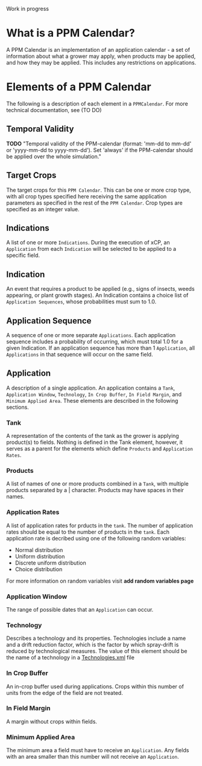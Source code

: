 Work in progress

# What is a PPM Calendar?

A PPM Calendar is an implementation of an application calendar - a set of information about what a grower may apply, when products may be applied, and how they may be applied. This includes any restrictions on applications.

# Elements of a PPM Calendar

The following is a description of each element in a `PPMCalendar`. For more technical documentation, see (TO DO)

## Temporal Validity
**TODO**
"Temporal validity of the PPM-calendar (format: 'mm-dd to mm-dd' or 'yyyy-mm-dd to yyyy-mm-dd'). Set 'always' if the PPM-calendar should be applied over the whole simulation."

## Target Crops

The target crops for this `PPM Calendar`. This can be one or more crop type, with all crop types specified here receiving the same application parameters as specified in the rest of the `PPM Calendar`. Crop types are specified as an integer value.

## Indications

A list of one or more `Indications`. During the execution of xCP, an `Application` from each `Indication` will be selected to be applied to a specific field.

## Indication

An event that requires a product to be applied (e.g., signs of insects, weeds appearing, or plant growth stages). An Indication contains a choice list of `Application Sequences`, whose probabilities must sum to 1.0.

## Application Sequence

A sequence of one or more separate `Applications`. Each application sequence includes a probability of occurring, which must total 1.0 for a given Indication. If an application sequence has more than 1 `Application`, all `Applications` in that sequence will occur on the same field.

## Application

A description of a single application. An application contains a `Tank`, `Application Window`, `Technology`, `In Crop Buffer`, `In Field Margin`, and `Minimum Applied Area`. These elements are described in the following sections.

### Tank

A representation of the contents of the tank as the grower is applying product(s) to fields. Nothing is defined in the Tank element, however, it serves as a parent for the elements which define `Products` and `Application Rates`.

### Products

A list of names of one or more products combined in a `Tank`, with multiple products separated by a | character. Products may have spaces in their names.

### Application Rates

A list of application rates for prducts in the `tank`. The number of application rates should be equal to the number of products in the `tank`. Each application rate is decribed using one of the following random variables:
- Normal distribution
- Uniform distribution
- Discrete uniform distribution
- Choice distribution

For more information on random variables visit **add random variables page**

### Application Window

The range of possible dates that an `Application` can occur.

### Technology

Describes a technology and its properties. Technologies include a name and a drift reduction factor, which is the factor by which spray-drift is reduced by technological measures. The value of this element should be the name of a technology in a [Technologies.xml](technologies.md) file

### In Crop Buffer

An in-crop buffer used during applications. Crops within this number of units from the edge of the field are not treated.

### In Field Margin

A margin without crops within fields.

### Minimum Applied Area

The minimum area a field must have to receive an `Application`. Any fields with an area smaller than this number will not receive an `Application`.
